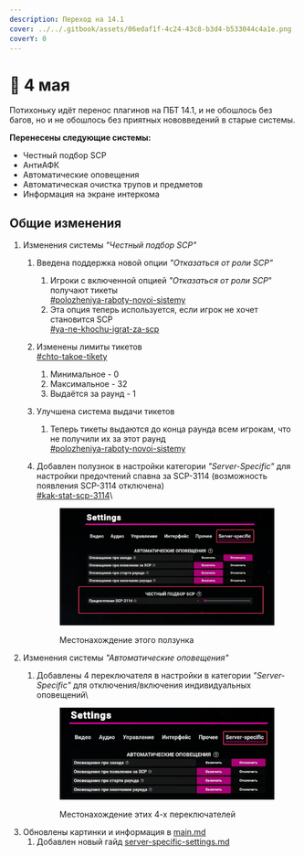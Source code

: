 ```yaml
---
description: Переход на 14.1
cover: ../../.gitbook/assets/06edaf1f-4c24-43c8-b3d4-b533044c4a1e.png
coverY: 0
---
```


# 🌿 4 мая

Потихоньку идёт перенос плагинов на ПБТ 14.1, и не обошлось без багов, но и не обошлось без приятных нововведений в старые системы.

**Перенесены следующие системы:**

* Честный подбор SCP
* АнтиАФК
* Автоматические оповещения
* Автоматическая очистка трупов и предметов
* Информация на экране интеркома

## Общие изменения

1. Изменения системы _"Честный подбор SCP"_
   1. Введена поддержка новой опции _"Отказаться от роли SCP"_
      1. Игроки с включенной опцией _"Отказаться от роли SCP_" получают тикеты\
         [#polozheniya-raboty-novoi-sistemy](../../newbies/obshii-spisok/sistema-podbora-scp.md#polozheniya-raboty-novoi-sistemy "mention")
      2. Эта опция теперь используется, если игрок не хочет становится SCP\
         [#ya-ne-khochu-igrat-za-scp](../../newbies/obshii-spisok/sistema-podbora-scp.md#ya-ne-khochu-igrat-za-scp "mention")
   2. Изменены лимиты тикетов\
      [#chto-takoe-tikety](../../newbies/obshii-spisok/sistema-podbora-scp.md#chto-takoe-tikety "mention")
      1. Минимальное - 0
      2. Максимальное - 32
      3. Выдаётся за раунд - 1
   3. Улучшена система выдачи тикетов
      1. Теперь тикеты выдаются до конца раунда всем игрокам, что не получили их за этот раунд\
         [#polozheniya-raboty-novoi-sistemy](../../newbies/obshii-spisok/sistema-podbora-scp.md#polozheniya-raboty-novoi-sistemy "mention")
   4.  Добавлен полузнок в настройки категории _"Server-Specific"_ для настройки предочтений спавна за SCP-3114 (возможность появления SCP-3114 отключена)\
       [#kak-stat-scp-3114](../../newbies/obshii-spisok/sistema-podbora-scp.md#kak-stat-scp-3114 "mention")\


       <figure><img src="../../.gitbook/assets/image (8).png" alt=""><figcaption><p>Местонахождение этого ползунка</p></figcaption></figure>
2. Изменения системы _"Автоматические оповещения"_
   1.  Добавлены 4 переключателя в настройки  в категории _"Server-Specific"_ для отключения/включения индивидуальных оповещений\




       <figure><img src="../../.gitbook/assets/image (7).png" alt=""><figcaption><p>Местонахождение этих 4-х переключателей</p></figcaption></figure>
3. Обновлены картинки и информация в [main.md](../../newbies/main.md "mention")
   1. Добавлен новый гайд [server-specific-settings.md](../../newbies/obshii-spisok/server-specific-settings.md "mention")
